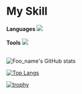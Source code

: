 # My Skill
**Languages**
<img src="https://skillicons.dev/icons?i=html,css,js,python,java,kotlin" /> <br /><br />
**Tools**
<img src="https://skillicons.dev/icons?i=github,vscode,discord,androidstudio" /> <br /><br />

![Foo_name's GitHub stats](https://github-readme-stats.vercel.app/api?username=yutosato-toh&show_icons=true&theme=vue-dark&count_private=true)

[![Top Langs](https://github-readme-stats.vercel.app/api/top-langs/?username=yutosato-toh&layout=compact&theme=vue-dark&count_private=true)](https://github.com/anuraghazra/github-readme-stats)

[![trophy](https://github-profile-trophy.vercel.app/?username=yutosato-toh&theme=discord&count_private=true)](https://github.com/ryo-ma/github-profile-trophy)

